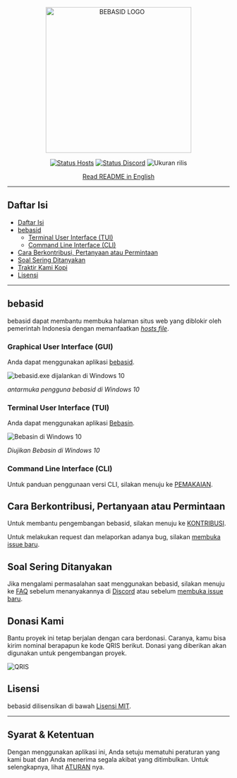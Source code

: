 <p align="center">
    <img src="https://github.com/bebasid/bebasid/blob/master/dev/resources/logo-black.png" alt="BEBASID LOGO" width="330">
</p>
<p align="center">
    <a href="https://github.com/bebasid/bebasid/actions?query=workflow%3AValidate"><img src="https://img.shields.io/github/workflow/status/bebasid/bebasid/Validate?logo=github&logoColor=fff&label=validasi" alt="Status Hosts"></a>
    <a href="https://discord.gg/EKrxZyu"><img src="https://img.shields.io/discord/630415907021389825?logo=discord&logoColor=fff&label=Discord&color=7388d9"  alt="Status Discord"></a>
    <img src="https://img.shields.io/github/size/bebasid/bebasid/releases/hosts.svg?label=ukuran" alt="Ukuran rilis">
</p>
<p align="center">
    <a href="README.en.md">Read README in English</a>
</p>

---

## Daftar Isi

- [Daftar Isi](#daftar-isi)
- [bebasid](#bebasid)
  - [Terminal User Interface (TUI)](#terminal-user-interface-tui)
  - [Command Line Interface (CLI)](#command-line-interface-cli)
- [Cara Berkontribusi, Pertanyaan atau Permintaan](#cara-berkontribusi-pertanyaan-atau-permintaan)
- [Soal Sering Ditanyakan](#soal-sering-ditanyakan)
- [Traktir Kami Kopi](#traktir-kami-kopi)
- [Lisensi](#lisensi)

---

## bebasid

bebasid dapat membantu membuka halaman situs web yang diblokir oleh pemerintah Indonesia dengan memanfaatkan [_hosts file_](https://en.wikipedia.org/wiki/Hosts_(file)). 

### Graphical User Interface (GUI)

Anda dapat menggunakan aplikasi [bebasid](https://github.com/bebasid/bebasid/releases/tag/v1.0).

![bebasid.exe dijalankan di Windows 10](https://i.imgur.com/jutwCQb.png)

*antarmuka pengguna bebasid di Windows 10*

### Terminal User Interface (TUI)

Anda dapat menggunakan aplikasi [Bebasin](https://github.com/bebasid/bebasin).

![Bebasin di Windows 10](https://i.imgur.com/reZApao.png)

*Diujikan Bebasin di Windows 10*

### Command Line Interface (CLI)

Untuk panduan penggunaan versi CLI, silakan menuju ke [PEMAKAIAN](https://github.com/bebasid/bebasid/blob/master/dev/readme/USAGE.md).

## Cara Berkontribusi, Pertanyaan atau Permintaan

Untuk membantu pengembangan bebasid, silakan menuju ke [KONTRIBUSI](https://github.com/bebasid/bebasid/blob/master/CONTRIBUTING.md).

Untuk melakukan request dan melaporkan adanya bug, silakan [membuka issue baru](https://github.com/bebasid/bebasid/issues/new/choose).

## Soal Sering Ditanyakan

Jika mengalami permasalahan saat menggunakan bebasid, silakan menuju ke [FAQ](https://github.com/bebasid/bebasid/blob/master/dev/readme/FAQ.md) sebelum menanyakannya di [Discord](https://discord.gg/EKrxZyu) atau sebelum [membuka issue baru](https://github.com/bebasid/bebasid/issues/new/choose).

## Donasi Kami

Bantu proyek ini tetap berjalan dengan cara berdonasi. Caranya, kamu bisa kirim nominal berapapun ke kode QRIS berikut. Donasi yang diberikan akan digunakan untuk pengembangan proyek.

<img src="https://raw.githubusercontent.com/bebasid/bebasid.github.io/master/resources/img/SOTO PAK SALAM.png" alt="QRIS">

## Lisensi

bebasid dilisensikan di bawah [Lisensi MIT](https://github.com/bebasid/bebasid/blob/master/LICENSE).

---
## Syarat & Ketentuan

Dengan menggunakan aplikasi ini, Anda setuju mematuhi peraturan yang kami buat dan Anda menerima segala akibat yang ditimbulkan. Untuk selengkapnya, lihat [ATURAN](https://github.com/bebasid/bebasid/blob/master/dev/readme/RULES.md) nya.
